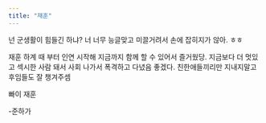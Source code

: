 ```yaml
---
title: "재훈"
---
```


넌 군생활이 힘들긴 하냐? 너 너무 능글맞고 미끌거려서 손에 잡히지가 않아. ㅎㅎ 


재훈 하계 때 부터 인연 시작해 지금까지 함께 할 수 있어서 즐거웠당. 지금보다 더 멋있고 섹시한 사람 돼서 사회 나가서 폭격하고 다녔음 좋겠다. 친한애들끼리만 지내지말고 후임들도 잘 챙겨주셈 


빠이 재훈

-준하가
